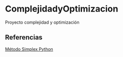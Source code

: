 # ComplejidadyOptimizacion
Proyecto complejidad y optimización

## Referencias
[Método Simplex Python](https://github.com/khalibartan/simplex-method)
